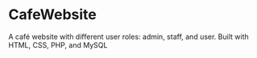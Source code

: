 # CafeWebsite
A café website with different user roles: admin, staff, and user. Built with HTML, CSS, PHP, and MySQL
